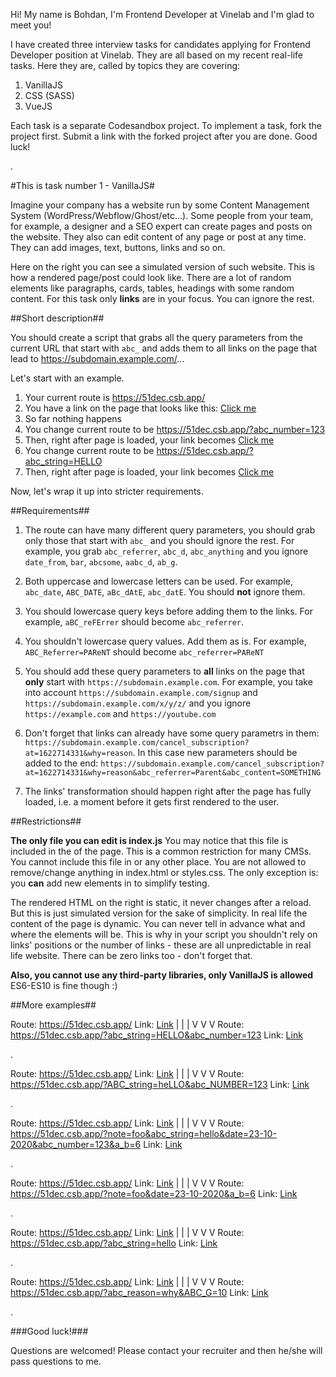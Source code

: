 Hi! My name is Bohdan, I'm Frontend Developer at Vinelab and I'm glad to meet you!

I have created three interview tasks for candidates applying for Frontend Developer position at Vinelab. They are all based on my recent real-life tasks. Here they are, called by topics they are covering:

1. VanillaJS
2. CSS (SASS)
3. VueJS

Each task is a separate Codesandbox project. To implement a task, fork the project first. Submit a link with the forked project after you are done. Good luck!

.

#This is task number 1 - VanillaJS#

Imagine your company has a website run by some Content Management System (WordPress/Webflow/Ghost/etc...). Some people from your team, for example, a designer and a SEO expert can create pages and posts on the website. They also can edit content of any page or post at any time. They can add images, text, buttons, links and so on.

Here on the right you can see a simulated version of such website. This is how a rendered page/post could look like. There are a lot of random elements like paragraphs, cards, tables, headings with some random content. For this task only **links** are in your focus. You can ignore the rest.

##Short description##

You should create a script that grabs all the query parameters from the current URL that start with `abc_` and adds them to all links on the page that lead to https://subdomain.example.com/...

Let's start with an example.

1. Your current route is https://51dec.csb.app/
2. You have a link on the page that looks like this: <a href="https://subdomain.example.com/anything/">Click me</a>
3. So far nothing happens
4. You change current route to be https://51dec.csb.app/?abc_number=123
5. Then, right after page is loaded, your link becomes <a href="https://subdomain.example.com/anything/?abc_number=123">Click me</a>
6. You change current route to be https://51dec.csb.app/?abc_string=HELLO
7. Then, right after page is loaded, your link becomes <a href="https://subdomain.example.com/anything/?abc_string=HELLO">Click me</a>

Now, let's wrap it up into stricter requirements.

##Requirements##

1. The route can have many different query parameters, you should grab only those that start with `abc_` and you should ignore the rest. For example, you grab `abc_referrer`, `abc_d`, `abc_anything` and you ignore `date_from`, `bar`, `abcsome`, `aabc_d`, `ab_g`.

2. Both uppercase and lowercase letters can be used. For example, `abc_date`, `ABC_DATE`, `aBc_dAtE`, `abc_datE`. You should **not** ignore them.

3. You should lowercase query keys before adding them to the links. For example, `aBC_reFErrer` should become `abc_referrer`.

4. You shouldn't lowercase query values. Add them as is. For example, `ABC_Referrer=PAReNT` should become `abc_referrer=PAReNT`

5. You should add these query parameters to **all** links on the page that **only** start with `https://subdomain.example.com`. For example, you take into account `https://subdomain.example.com/signup` and `https://subdomain.example.com/x/y/z/` and you ignore `https://example.com` and `https://youtube.com`

6. Don't forget that links can already have some query parametrs in them: `https://subdomain.example.com/cancel_subscription?at=1622714331&why=reason`. In this case new parameters should be added to the end: `https://subdomain.example.com/cancel_subscription?at=1622714331&why=reason&abc_referrer=Parent&abc_content=SOMETHING`

7. The links' transformation should happen right after the page has fully loaded, i.e. a moment before it gets first rendered to the user.

##Restrictions##

**The only file you can edit is index.js**
You may notice that this file is included in the <head> of the page. This is a common restriction for many CMSs. You cannot include this file in <body> or any other place.
You are not allowed to remove/change anything in index.html or styles.css. The only exception is: you **can** add new <a> elements in <body> to simplify testing.

The rendered HTML on the right is static, it never changes after a reload. But this is just simulated version for the sake of simplicity. In real life the content of the page is dynamic. You can never tell in advance what and where the elements will be. This is why in your script you shouldn't rely on links' positions or the number of links - these are all unpredictable in real life website. There can be zero links too - don't forget that.

**Also, you cannot use any third-party libraries, only VanillaJS is allowed**
ES6-ES10 is fine though :)

##More examples##

Route: https://51dec.csb.app/
Link: <a href="https://subdomain.example.com/">Link</a>
| | |
V V V
Route: https://51dec.csb.app/?abc_string=HELLO&abc_number=123
Link: <a href="https://subdomain.example.com/?abc_string=HELLO&abc_number=123">Link</a>

.

Route: https://51dec.csb.app/
Link: <a href="https://subdomain.example.com/">Link</a>
| | |
V V V
Route: https://51dec.csb.app/?ABC_string=heLLO&abc_NUMBER=123
Link: <a href="https://subdomain.example.com/?abc_string=heLLO&abc_number=123">Link</a>

.

Route: https://51dec.csb.app/
Link: <a href="https://subdomain.example.com/">Link</a>
| | |
V V V
Route: https://51dec.csb.app/?note=foo&abc_string=hello&date=23-10-2020&abc_number=123&a_b=6
Link: <a href="https://subdomain.example.com/?abc_string=hello&abc_number=123">Link</a>

.

Route: https://51dec.csb.app/
Link: <a href="https://subdomain.example.com/">Link</a>
| | |
V V V
Route: https://51dec.csb.app/?note=foo&date=23-10-2020&a_b=6
Link: <a href="https://subdomain.example.com/">Link</a>

.

Route: https://51dec.csb.app/
Link: <a href="https://google.com/">Link</a>
| | |
V V V
Route: https://51dec.csb.app/?abc_string=hello
Link: <a href="https://google.com/">Link</a>

.

Route: https://51dec.csb.app/
Link: <a href="https://subdomain.example.com/some/nested/stuff?info=bar&n=0">Link</a>
| | |
V V V
Route: https://51dec.csb.app/?abc_reason=why&ABC_G=10
Link: <a href="https://subdomain.example.com/some/nested/stuff?info=bar&n=0&abc_reason=why&abc_g=10">Link</a>

.

###Good luck!###

Questions are welcomed! Please contact your recruiter and then he/she will pass questions to me.
